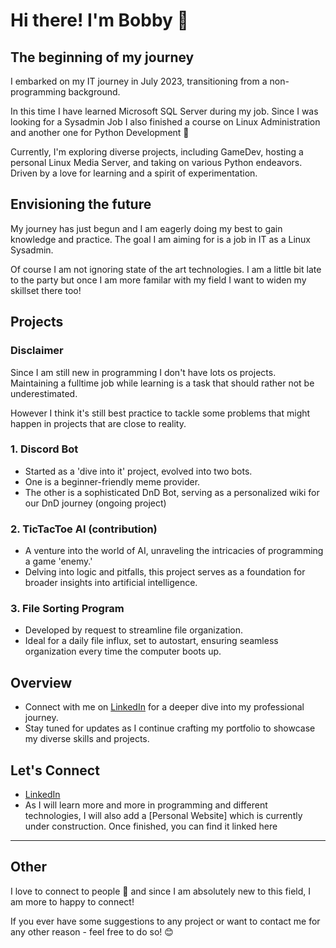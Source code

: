 # Hi there! I'm Bobby 💙

## The beginning of my journey 

I embarked on my IT journey in July 2023, transitioning from a non-programming background. 

In this time I have learned Microsoft SQL Server during my job. Since I was looking for a Sysadmin Job I also finished a course on Linux Administration and another one for Python Development 🐍

Currently, I'm exploring diverse projects, including GameDev, hosting a personal Linux Media Server, and taking on various Python endeavors. Driven by a love for learning and a spirit of experimentation.

## Envisioning the future

My journey has just begun and I am eagerly doing my best to gain knowledge and practice. The goal I am aiming for is a job in IT as a Linux Sysadmin. 

Of course I am not ignoring state of the art technologies. I am a little bit late to the party but once I am more familar with my field I want to widen my skillset there too!

## Projects

### Disclaimer 

Since I am still new in programming I don't have lots os projects. Maintaining a fulltime job while learning is a task that should rather not be underestimated. 

However I think it's still best practice to tackle some problems that might happen in projects that are close to reality. 

### 1. Discord Bot
- Started as a 'dive into it' project, evolved into two bots.
- One is a beginner-friendly meme provider.
- The other is a sophisticated DnD Bot, serving as a personalized wiki for our DnD journey (ongoing project) 

### 2. TicTacToe AI (contribution)
- A venture into the world of AI, unraveling the intricacies of programming a game 'enemy.'
- Delving into logic and pitfalls, this project serves as a foundation for broader insights into artificial intelligence.

### 3. File Sorting Program
- Developed by request to streamline file organization.
- Ideal for a daily file influx, set to autostart, ensuring seamless organization every time the computer boots up.

## Overview

- Connect with me on [LinkedIn](https://www.linkedin.com/in/khaled-habiby/) for a deeper dive into my professional journey.
- Stay tuned for updates as I continue crafting my portfolio to showcase my diverse skills and projects.

## Let's Connect

- [LinkedIn](https://www.linkedin.com/in/khaled-habiby/)
- As I will learn more and more in programming and different technologies, I will also add a [Personal Website] which is currently under construction. Once finished, you can find it linked here 

---

## Other

I love to connect to people 💙 and since I am absolutely new to this field, I am more to happy to connect!

If you ever have some suggestions to any project or want to contact me for any other reason - feel free to do so! 😊 
